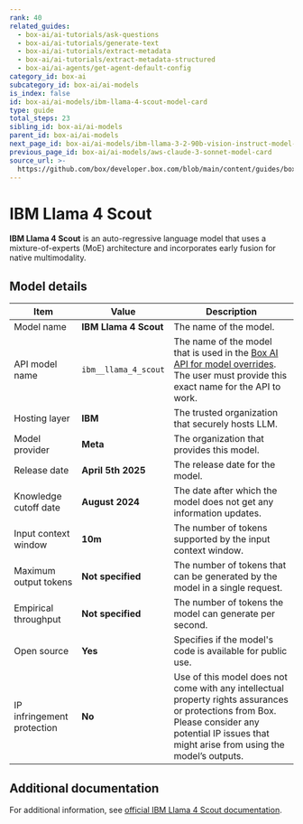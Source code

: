 ```yaml
---
rank: 40
related_guides:
  - box-ai/ai-tutorials/ask-questions
  - box-ai/ai-tutorials/generate-text
  - box-ai/ai-tutorials/extract-metadata
  - box-ai/ai-tutorials/extract-metadata-structured
  - box-ai/ai-agents/get-agent-default-config
category_id: box-ai
subcategory_id: box-ai/ai-models
is_index: false
id: box-ai/ai-models/ibm-llama-4-scout-model-card
type: guide
total_steps: 23
sibling_id: box-ai/ai-models
parent_id: box-ai/ai-models
next_page_id: box-ai/ai-models/ibm-llama-3-2-90b-vision-instruct-model-card
previous_page_id: box-ai/ai-models/aws-claude-3-sonnet-model-card
source_url: >-
  https://github.com/box/developer.box.com/blob/main/content/guides/box-ai/ai-models/ibm-llama-4-scout-model-card.md
---
```

# IBM Llama 4 Scout

**IBM Llama 4 Scout** is an auto-regressive language model that uses a mixture-of-experts (MoE) architecture and incorporates early fusion for native multimodality.

## Model details

| Item | Value | Description |
|-----------|----------|----------|
|Model name|**IBM Llama 4 Scout**| The name of the model. |
|API model name|`ibm__llama_4_scout`| The name of the model that is used in the [Box AI API for model overrides][overrides]. The user must provide this exact name for the API to work. |
|Hosting layer| **IBM** | The trusted organization that securely hosts LLM. |
|Model provider|**Meta**| The organization that provides this model. |
|Release date|**April 5th 2025** | The release date for the model.|
| Knowledge cutoff date| **August 2024**| The date after which the model does not get any information updates. |
| Input context window | **10m** | The number of tokens supported by the input context window.|
|Maximum output tokens |**Not specified** |The number of tokens that can be generated by the model in a single request.|
| Empirical throughput | **Not specified** | The number of tokens the model can generate per second.|
| Open source | **Yes** | Specifies if the model's code is available for public use.|
| IP infringement protection | **No** | Use of this model does not come with any intellectual property rights assurances or protections from Box. Please consider any potential IP issues that might arise from using the model’s outputs. |

## Additional documentation

For additional information, see [official IBM Llama 4 Scout documentation][IBM].

[overrides]: g://box-ai/ai-agents/ai-agent-overrides
[IBM]: https://www.ibm.com/docs/en/watsonx/w-and-w/2.1.0?topic=models-third-party-foundation